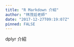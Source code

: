 ```yaml
---
title: "R Markdown 介紹"
author: "林茂廷老師"
date: "2017-12-27T09:19:07Z"
pinned: FALSE
---
```


dplyr 介紹

